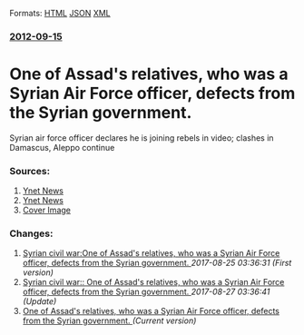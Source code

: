 
Formats: [HTML](/news/2012/09/15/one-of-assad-s-relatives-who-was-a-syrian-air-force-officer-defects-from-the-syrian-government.html)  [JSON](/news/2012/09/15/one-of-assad-s-relatives-who-was-a-syrian-air-force-officer-defects-from-the-syrian-government.json)  [XML](/news/2012/09/15/one-of-assad-s-relatives-who-was-a-syrian-air-force-officer-defects-from-the-syrian-government.xml)  

### [2012-09-15](/news/2012/09/15/index.md)

##### 
# One of Assad's relatives, who was a Syrian Air Force officer, defects from the Syrian government. 

Syrian air force officer declares he is joining rebels in video; clashes in Damascus, Aleppo continue


### Sources:

1. [Ynet News](http://www.ynetnews.com/articles/0,7340,L-4281760,00.html)
2. [Ynet News](http://www.ynetnews.com/articles/0,7340,L-4281834,00.html)
2. [Cover Image](http://www.ynetnews.com/images/default_EynetLogo200_200.jpg)

### Changes:

1. [Syrian civil war:One of Assad's relatives, who was a Syrian Air Force officer, defects from the Syrian government. ](/news/2012/09/15/syrian-civil-war-pone-of-assad-s-relatives-who-was-a-syrian-air-force-officer-defects-from-the-syrian-government.md) _2017-08-25 03:36:31 (First version)_
2. [Syrian civil war:: One of Assad's relatives, who was a Syrian Air Force officer, defects from the Syrian government. ](/news/2012/09/15/syrian-civil-war-one-of-assad-s-relatives-who-was-a-syrian-air-force-officer-defects-from-the-syrian-government.md) _2017-08-27 03:36:41 (Update)_
2. [One of Assad's relatives, who was a Syrian Air Force officer, defects from the Syrian government. ](/news/2012/09/15/one-of-assad-s-relatives-who-was-a-syrian-air-force-officer-defects-from-the-syrian-government.md) _(Current version)_
